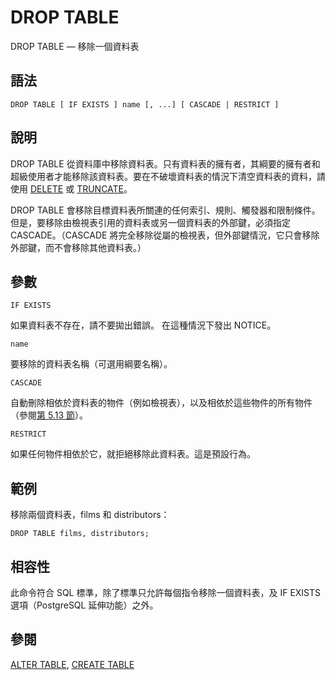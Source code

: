 # DROP TABLE

DROP TABLE — 移除一個資料表

## 語法

```text
DROP TABLE [ IF EXISTS ] name [, ...] [ CASCADE | RESTRICT ]
```

## 說明

DROP TABLE 從資料庫中移除資料表。只有資料表的擁有者，其綱要的擁有者和超級使用者才能移除該資料表。要在不破壞資料表的情況下清空資料表的資料，請使用 [DELETE](delete.md) 或 [TRUNCATE](truncate.md)。

DROP TABLE 會移除目標資料表所關連的任何索引、規則、觸發器和限制條件。但是，要移除由檢視表引用的資料表或另一個資料表的外部鍵，必須指定 CASCADE。（CASCADE 將完全移除從屬的檢視表，但外部鍵情況，它只會移除外部鍵，而不會移除其他資料表。）

## 參數

`IF EXISTS`

如果資料表不存在，請不要拋出錯誤。 在這種情況下發出 NOTICE。

`name`

要移除的資料表名稱（可選用綱要名稱）。

`CASCADE`

自動刪除相依於資料表的物件（例如檢視表），以及相依於這些物件的所有物件（參閱[第 5.13 節](../../the-sql-language/ddl/dependency-tracking.md)）。

`RESTRICT`

如果任何物件相依於它，就拒絕移除此資料表。這是預設行為。

## 範例

移除兩個資料表，films 和 distributors：

```text
DROP TABLE films, distributors;
```

## 相容性

此命令符合 SQL 標準，除了標準只允許每個指令移除一個資料表，及 IF EXISTS 選項（PostgreSQL 延伸功能）之外。

## 參閱

[ALTER TABLE](alter-table.md), [CREATE TABLE](create-table.md)


